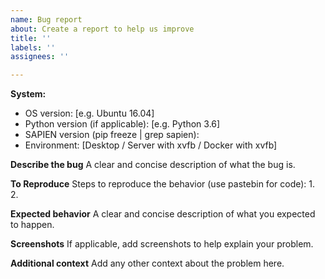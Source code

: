```yaml
---
name: Bug report
about: Create a report to help us improve
title: ''
labels: ''
assignees: ''

---
```


**System:**
 - OS version: [e.g. Ubuntu 16.04]
 - Python version (if applicable): [e.g. Python 3.6]
 - SAPIEN version (pip freeze | grep sapien): 
 - Environment: [Desktop / Server with xvfb / Docker with xvfb]

**Describe the bug**
A clear and concise description of what the bug is.

**To Reproduce**
Steps to reproduce the behavior (use pastebin for code):
1.  
2. 

**Expected behavior**
A clear and concise description of what you expected to happen.

**Screenshots**
If applicable, add screenshots to help explain your problem.

**Additional context**
Add any other context about the problem here.
